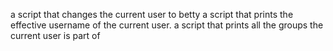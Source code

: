a script that changes the current user to betty
a script that prints the effective username of the current user.
a script that prints all the groups the current user is part of
